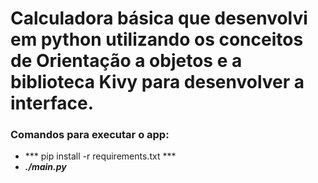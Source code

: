 #  Calculadora básica que desenvolvi em python utilizando os conceitos de Orientação a objetos e a biblioteca Kivy para desenvolver a interface.

### Comandos para executar o app: 
- *** pip install -r requirements.txt ***
- ***./main.py***

